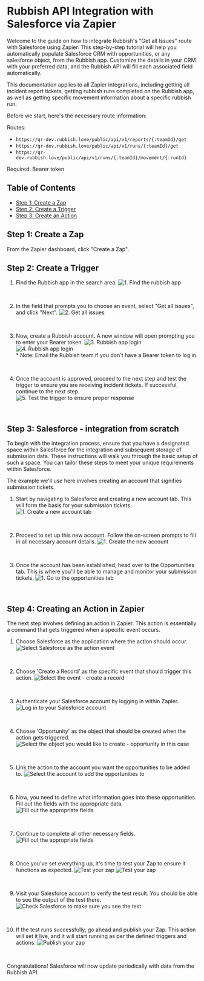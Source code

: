 # Rubbish API Integration with Salesforce via Zapier

Welcome to the guide on how to integrate Rubbish's "Get all Issues" route with Salesforce using Zapier. This step-by-step tutorial will help you automatically populate Salesforce CRM with opportunities, or any salesforce object, from the Rubbish app. Customize the details in your CRM with your preferred data, and the Rubbish API will fill each associated field automatically.

This documentation applies to all Zapier integrations, including getting all incident report tickets, getting rubbish runs completed on the Rubbish app, as well as getting specific movement information about a specific rubbish run.

Before we start, here's the necessary route information:

Routes:

- `https://qr-dev.rubbish.love/public/api/v1/reports/{:teamId}/get`
- `https://qr-dev.rubbish.love/public/api/v1/runs/{:teamId}/get`
- `https://qr-dev.rubbish.love/public/api/v1/runs/{:teamId}/movement/{:runId}`

Required: Bearer token

## Table of Contents

- [Step 1: Create a Zap](#create-zap)
- [Step 2: Create a Trigger](#create-trigger)
- [Step 3: Create an Action](#create-action)

<a name="create-zap"></a>

## Step 1: Create a Zap

From the Zapier dashboard, click "Create a Zap".

<a name="create-trigger"></a>

## Step 2: Create a Trigger

1. Find the Rubbish app in the search area.
   ![1. Find the rubbish app](../Rubbish-APIs/screenshots/step1.png)

<br/>

2. In the field that prompts you to choose an event, select "Get all issues", and click "Next".
   ![2. Get all issues](../Rubbish-APIs/screenshots/step2.png)

<br/>

3. Now, create a Rubbish account. A new window will open prompting you to enter your Bearer token.
   ![3. Rubbish app login](../Rubbish-APIs/screenshots/step3.png)
   ![4. Rubbish app login](../Rubbish-APIs/screenshots/step4.png)
   <br>\* Note: Email the Rubbish team if you don't have a Bearer token to log in.

<br/>

4. Once the account is approved, proceed to the next step and test the trigger to ensure you are receiving incident tickets. If successful, continue to the next step.
   ![5. Test the trigger to ensure proper response](../Rubbish-APIs/screenshots/step5.png)

<br/>

<a name="create-action"></a>

## Step 3: Salesforce - integration from scratch

To begin with the integration process, ensure that you have a designated space within Salesforce for the integration and subsequent storage of submission data. These instructions will walk you through the basic setup of such a space. You can tailor these steps to meet your unique requirements within Salesforce.

The example we'll use here involves creating an account that signifies submission tickets.

1. Start by navigating to Salesforce and creating a new account tab. This will form the basis for your submission tickets.
   ![1. Create a new account tab](../Rubbish-APIs/screenshots/Salesforce-1.png)

<br/>

2. Proceed to set up this new account. Follow the on-screen prompts to fill in all necessary account details.
   ![1. Create the new account](../Rubbish-APIs/screenshots/Salesforce-2.png)

<br/>

3. Once the account has been established, head over to the Opportunities tab. This is where you'll be able to manage and monitor your submission tickets.
   ![1. Go to the opportunities tab](../Rubbish-APIs/screenshots/Salesforce-3.png)

<br/>

## Step 4: Creating an Action in Zapier

The next step involves defining an action in Zapier. This action is essentially a command that gets triggered when a specific event occurs.

1.  Choose Salesforce as the application where the action should occur.
    ![Select Salesforce as the action event](../Rubbish-APIs/screenshots/ZapSal-1.png)

<br/>

2.  Choose 'Create a Record' as the specific event that should trigger this action.
    ![Select the event - create a record](../Rubbish-APIs/screenshots/ZapSal-2.png)

<br/>

3.  Authenticate your Salesforce account by logging in within Zapier.
    ![Log in to your Salesforce account](../Rubbish-APIs/screenshots/ZapSal-3.png)

<br/>

4.  Choose 'Opportunity' as the object that should be created when the action gets triggered.
    ![Select the object you would like to create - opportunity in this case](../Rubbish-APIs/screenshots/ZapSal-4.png)

<br/>

5.  Link the action to the account you want the opportunities to be added to.
    ![Select the account to add the opportunities to](../Rubbish-APIs/screenshots/ZapSal-5.png)

<br/>

6.  Now, you need to define what information goes into these opportunities. Fill out the fields with the appropriate data.
    ![Fill out the appropriate fields](../Rubbish-APIs/screenshots/ZapSal-6.png)

<br/>

7.  Continue to complete all other necessary fields.
    ![Fill out the appropriate fields](../Rubbish-APIs/screenshots/ZapSal-7.png)

<br/>

8.  Once you've set everything up, it's time to test your Zap to ensure it functions as expected.
    ![Test your zap](../Rubbish-APIs/screenshots/ZapSal-8.png)
    ![Test your zap](../Rubbish-APIs/screenshots/ZapSal-9.png)

<br/>

9. Visit your Salesforce account to verify the test result. You should be able to see the output of the test there.
    ![Check Salesforce to make sure you see the test](../Rubbish-APIs/screenshots/ZapSal-10.png)

<br/>

10. If the test runs successfully, go ahead and publish your Zap. This action will set it live, and it will start running as per the defined triggers and actions.
    ![Publish your zap](../Rubbish-APIs/screenshots/ZapSal-11.png)

<br/>

Congratulations! Salesforce will now update periodically with data from the Rubbish API.
